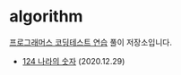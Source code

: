 # algorithm

[프로그래머스 코딩테스트 연습](https://programmers.co.kr/learn/challenges) 풀이 저장소입니다.



- [124 나라의 숫자](https://programmers.co.kr/learn/courses/30/lessons/12899) (2020.12.29)
